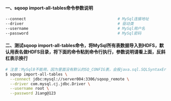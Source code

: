 #### 一、sqoop import-all-tables命令参数说明
```bash
--connect                                        # MySql连接地址
--driver                                         # 驱动类
--username                                       # MySql用户名
--password                                       # MySql密码
```

#### 二、测试sqoop import-all-tables命令，将MySql所有表数据导入到HDFS，默认用表名做HDFS目录，将下面的命令粘到命令行执行，参数说明请看上面，反斜杠表示换行
```bash
# 注意：MySql8不能用，因为里面没有默认的SQ_CONFIG表，会报java.sql.SQLSyntaxErrorException: Table 'sqoop_remote.SQ_CONFIG' doesn't exist错误
$ sqoop import-all-tables \
  --connect jdbc:mysql://server004:3306/sqoop_remote \
  --driver com.mysql.cj.jdbc.Driver \
  --username root \
  --password Jiang@123
```